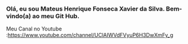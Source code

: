### Olá, eu sou Mateus Henrique Fonseca Xavier da Silva. Bem-vindo(a) ao meu Git Hub.  
Meu Canal no  Youtube :https://www.youtube.com/channel/UClAIWVdFVyuP6H3DwXmFy_g
